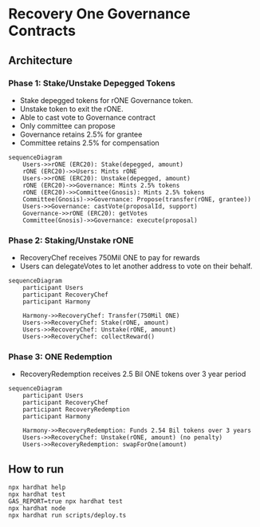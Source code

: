 # Recovery One Governance Contracts

## Architecture

### Phase 1: Stake/Unstake Depegged Tokens

* Stake depegged tokens for rONE Governance token.
* Unstake token to exit the rONE.
* Able to cast vote to Governance contract
* Only committee can propose
* Governance retains 2.5% for grantee
* Committee retains 2.5% for compensation

```mermaid
sequenceDiagram
    Users->>rONE (ERC20): Stake(depegged, amount)
    rONE (ERC20)->>Users: Mints rONE
    Users->>rONE (ERC20): Unstake(depegged, amount)
    rONE (ERC20)->>Governance: Mints 2.5% tokens
    rONE (ERC20)->>Committee(Gnosis): Mints 2.5% tokens
    Committee(Gnosis)->>Governance: Propose(transfer(rONE, grantee))
    Users->>Governance: castVote(proposalId, support)
    Governance->>rONE (ERC20): getVotes
    Committee(Gnosis)->>Governance: execute(proposal)
```

### Phase 2: Staking/Unstake rONE

* RecoveryChef receives 750Mil ONE to pay for rewards
* Users can delegateVotes to let another address to vote on their behalf.

```mermaid
sequenceDiagram
    participant Users
    participant RecoveryChef
    participant Harmony

    Harmony->>RecoveryChef: Transfer(750Mil ONE)
    Users->>RecoveryChef: Stake(rONE, amount)
    Users->>RecoveryChef: Unstake(rONE, amount)
    Users->>RecoveryChef: collectReward()
```

### Phase 3: ONE Redemption

* RecoveryRedemption receives 2.5 Bil ONE tokens over 3 year period

```mermaid
sequenceDiagram
    participant Users
    participant RecoveryChef
    participant RecoveryRedemption
    participant Harmony

    Harmony->>RecoveryRedemption: Funds 2.54 Bil tokens over 3 years
    Users->>RecoveryChef: Unstake(rONE, amount) (no penalty)
    Users->>RecoveryRedemption: swapForOne(amount)

```

## How to run
```shell
npx hardhat help
npx hardhat test
GAS_REPORT=true npx hardhat test
npx hardhat node
npx hardhat run scripts/deploy.ts
```
